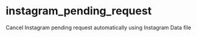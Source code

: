 # instagram_pending_request
Cancel Instagram pending request automatically using Instagram Data file

